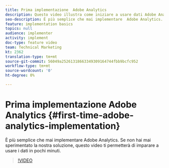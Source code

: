```yaml
---
title: Prima implementazione  Adobe Analytics
description: Questo video illustra come iniziare a usare dati Adobe Analytics in pochi minuti.
seo-description: È più semplice che mai implementare  Adobe Analytics. Se non hai mai sperimentato la nostra soluzione, questo video ti permetterà di imparare a usare i dati in pochi minuti.
feature: implementation basics
topics: null
audience: implementer
activity: implement
doc-type: feature video
team: Technical Marketing
kt: 2362
translation-type: tm+mt
source-git-commit: 56049a25261318663349309164744fbb9bcfc952
workflow-type: tm+mt
source-wordcount: '0'
ht-degree: 0%

---
```



# Prima implementazione  Adobe Analytics {#first-time-adobe-analytics-implementation}

È più semplice che mai implementare  Adobe Analytics. Se non hai mai sperimentato la nostra soluzione, questo video ti permetterà di imparare a usare i dati in pochi minuti.

>[!VIDEO](https://video.tv.adobe.com/v/25456/?quality=12)
